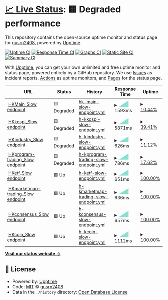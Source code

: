 # [📈 Live Status](https://gusrn2408.github.io/upptime): <!--live status--> **🟨 Degraded performance**

This repository contains the open-source uptime monitor and status page for [gusrn2408](https://gusrn2408.github.io/upptime), powered by [Upptime](https://github.com/upptime/upptime).

[![Uptime CI](https://github.com/gusrn2408/upptime/workflows/Uptime%20CI/badge.svg)](https://github.com/gusrn2408/upptime/actions?query=workflow%3A%22Uptime+CI%22)
[![Response Time CI](https://github.com/gusrn2408/upptime/workflows/Response%20Time%20CI/badge.svg)](https://github.com/gusrn2408/upptime/actions?query=workflow%3A%22Response+Time+CI%22)
[![Graphs CI](https://github.com/gusrn2408/upptime/workflows/Graphs%20CI/badge.svg)](https://github.com/gusrn2408/upptime/actions?query=workflow%3A%22Graphs+CI%22)
[![Static Site CI](https://github.com/gusrn2408/upptime/workflows/Static%20Site%20CI/badge.svg)](https://github.com/gusrn2408/upptime/actions?query=workflow%3A%22Static+Site+CI%22)
[![Summary CI](https://github.com/gusrn2408/upptime/workflows/Summary%20CI/badge.svg)](https://github.com/gusrn2408/upptime/actions?query=workflow%3A%22Summary+CI%22)

With [Upptime](https://upptime.js.org), you can get your own unlimited and free uptime monitor and status page, powered entirely by a GitHub repository. We use [Issues](https://github.com/gusrn2408/upptime/issues) as incident reports, [Actions](https://github.com/gusrn2408/upptime/actions) as uptime monitors, and [Pages](https://gusrn2408.github.io/upptime) for the status page.

<!--start: status pages-->
<!-- This summary is generated by Upptime (https://github.com/upptime/upptime) -->
<!-- Do not edit this manually, your changes will be overwritten -->
<!-- prettier-ignore -->
| URL | Status | History | Response Time | Uptime |
| --- | ------ | ------- | ------------- | ------ |
| <img alt="" src="https://favicons.githubusercontent.com/markets.hankyung.com" height="13"> [HKMain_Slow endpoint](https://markets.hankyung.com/) | 🟨 Degraded | [hk-main-slow-endpoint.yml](https://github.com/gusrn2408/upptime/commits/HEAD/history/hk-main-slow-endpoint.yml) | <details><summary><img alt="Response time graph" src="./graphs/hk-main-slow-endpoint/response-time-week.png" height="20"> 1593ms</summary><br><a href="https://gusrn2408.github.io/upptime/history/hk-main-slow-endpoint"><img alt="Response time 1593" src="https://img.shields.io/endpoint?url=https%3A%2F%2Fraw.githubusercontent.com%2Fgusrn2408%2Fupptime%2FHEAD%2Fapi%2Fhk-main-slow-endpoint%2Fresponse-time.json"></a><br><a href="https://gusrn2408.github.io/upptime/history/hk-main-slow-endpoint"><img alt="24-hour response time 1593" src="https://img.shields.io/endpoint?url=https%3A%2F%2Fraw.githubusercontent.com%2Fgusrn2408%2Fupptime%2FHEAD%2Fapi%2Fhk-main-slow-endpoint%2Fresponse-time-day.json"></a><br><a href="https://gusrn2408.github.io/upptime/history/hk-main-slow-endpoint"><img alt="7-day response time 1593" src="https://img.shields.io/endpoint?url=https%3A%2F%2Fraw.githubusercontent.com%2Fgusrn2408%2Fupptime%2FHEAD%2Fapi%2Fhk-main-slow-endpoint%2Fresponse-time-week.json"></a><br><a href="https://gusrn2408.github.io/upptime/history/hk-main-slow-endpoint"><img alt="30-day response time 1593" src="https://img.shields.io/endpoint?url=https%3A%2F%2Fraw.githubusercontent.com%2Fgusrn2408%2Fupptime%2FHEAD%2Fapi%2Fhk-main-slow-endpoint%2Fresponse-time-month.json"></a><br><a href="https://gusrn2408.github.io/upptime/history/hk-main-slow-endpoint"><img alt="1-year response time 1593" src="https://img.shields.io/endpoint?url=https%3A%2F%2Fraw.githubusercontent.com%2Fgusrn2408%2Fupptime%2FHEAD%2Fapi%2Fhk-main-slow-endpoint%2Fresponse-time-year.json"></a></details> | <details><summary><a href="https://gusrn2408.github.io/upptime/history/hk-main-slow-endpoint">10.44%</a></summary><a href="https://gusrn2408.github.io/upptime/history/hk-main-slow-endpoint"><img alt="All-time uptime 10.44%" src="https://img.shields.io/endpoint?url=https%3A%2F%2Fraw.githubusercontent.com%2Fgusrn2408%2Fupptime%2FHEAD%2Fapi%2Fhk-main-slow-endpoint%2Fuptime.json"></a><br><a href="https://gusrn2408.github.io/upptime/history/hk-main-slow-endpoint"><img alt="24-hour uptime 10.44%" src="https://img.shields.io/endpoint?url=https%3A%2F%2Fraw.githubusercontent.com%2Fgusrn2408%2Fupptime%2FHEAD%2Fapi%2Fhk-main-slow-endpoint%2Fuptime-day.json"></a><br><a href="https://gusrn2408.github.io/upptime/history/hk-main-slow-endpoint"><img alt="7-day uptime 10.44%" src="https://img.shields.io/endpoint?url=https%3A%2F%2Fraw.githubusercontent.com%2Fgusrn2408%2Fupptime%2FHEAD%2Fapi%2Fhk-main-slow-endpoint%2Fuptime-week.json"></a><br><a href="https://gusrn2408.github.io/upptime/history/hk-main-slow-endpoint"><img alt="30-day uptime 10.44%" src="https://img.shields.io/endpoint?url=https%3A%2F%2Fraw.githubusercontent.com%2Fgusrn2408%2Fupptime%2FHEAD%2Fapi%2Fhk-main-slow-endpoint%2Fuptime-month.json"></a><br><a href="https://gusrn2408.github.io/upptime/history/hk-main-slow-endpoint"><img alt="1-year uptime 10.44%" src="https://img.shields.io/endpoint?url=https%3A%2F%2Fraw.githubusercontent.com%2Fgusrn2408%2Fupptime%2FHEAD%2Fapi%2Fhk-main-slow-endpoint%2Fuptime-year.json"></a></details>
| <img alt="" src="https://favicons.githubusercontent.com/markets.hankyung.com" height="13"> [HKkospi_Slow endpoint](https://markets.hankyung.com/indices/kospi) | 🟨 Degraded | [h-kkospi-slow-endpoint.yml](https://github.com/gusrn2408/upptime/commits/HEAD/history/h-kkospi-slow-endpoint.yml) | <details><summary><img alt="Response time graph" src="./graphs/h-kkospi-slow-endpoint/response-time-week.png" height="20"> 5871ms</summary><br><a href="https://gusrn2408.github.io/upptime/history/h-kkospi-slow-endpoint"><img alt="Response time 5871" src="https://img.shields.io/endpoint?url=https%3A%2F%2Fraw.githubusercontent.com%2Fgusrn2408%2Fupptime%2FHEAD%2Fapi%2Fh-kkospi-slow-endpoint%2Fresponse-time.json"></a><br><a href="https://gusrn2408.github.io/upptime/history/h-kkospi-slow-endpoint"><img alt="24-hour response time 5871" src="https://img.shields.io/endpoint?url=https%3A%2F%2Fraw.githubusercontent.com%2Fgusrn2408%2Fupptime%2FHEAD%2Fapi%2Fh-kkospi-slow-endpoint%2Fresponse-time-day.json"></a><br><a href="https://gusrn2408.github.io/upptime/history/h-kkospi-slow-endpoint"><img alt="7-day response time 5871" src="https://img.shields.io/endpoint?url=https%3A%2F%2Fraw.githubusercontent.com%2Fgusrn2408%2Fupptime%2FHEAD%2Fapi%2Fh-kkospi-slow-endpoint%2Fresponse-time-week.json"></a><br><a href="https://gusrn2408.github.io/upptime/history/h-kkospi-slow-endpoint"><img alt="30-day response time 5871" src="https://img.shields.io/endpoint?url=https%3A%2F%2Fraw.githubusercontent.com%2Fgusrn2408%2Fupptime%2FHEAD%2Fapi%2Fh-kkospi-slow-endpoint%2Fresponse-time-month.json"></a><br><a href="https://gusrn2408.github.io/upptime/history/h-kkospi-slow-endpoint"><img alt="1-year response time 5871" src="https://img.shields.io/endpoint?url=https%3A%2F%2Fraw.githubusercontent.com%2Fgusrn2408%2Fupptime%2FHEAD%2Fapi%2Fh-kkospi-slow-endpoint%2Fresponse-time-year.json"></a></details> | <details><summary><a href="https://gusrn2408.github.io/upptime/history/h-kkospi-slow-endpoint">39.41%</a></summary><a href="https://gusrn2408.github.io/upptime/history/h-kkospi-slow-endpoint"><img alt="All-time uptime 39.41%" src="https://img.shields.io/endpoint?url=https%3A%2F%2Fraw.githubusercontent.com%2Fgusrn2408%2Fupptime%2FHEAD%2Fapi%2Fh-kkospi-slow-endpoint%2Fuptime.json"></a><br><a href="https://gusrn2408.github.io/upptime/history/h-kkospi-slow-endpoint"><img alt="24-hour uptime 39.41%" src="https://img.shields.io/endpoint?url=https%3A%2F%2Fraw.githubusercontent.com%2Fgusrn2408%2Fupptime%2FHEAD%2Fapi%2Fh-kkospi-slow-endpoint%2Fuptime-day.json"></a><br><a href="https://gusrn2408.github.io/upptime/history/h-kkospi-slow-endpoint"><img alt="7-day uptime 39.41%" src="https://img.shields.io/endpoint?url=https%3A%2F%2Fraw.githubusercontent.com%2Fgusrn2408%2Fupptime%2FHEAD%2Fapi%2Fh-kkospi-slow-endpoint%2Fuptime-week.json"></a><br><a href="https://gusrn2408.github.io/upptime/history/h-kkospi-slow-endpoint"><img alt="30-day uptime 39.41%" src="https://img.shields.io/endpoint?url=https%3A%2F%2Fraw.githubusercontent.com%2Fgusrn2408%2Fupptime%2FHEAD%2Fapi%2Fh-kkospi-slow-endpoint%2Fuptime-month.json"></a><br><a href="https://gusrn2408.github.io/upptime/history/h-kkospi-slow-endpoint"><img alt="1-year uptime 39.41%" src="https://img.shields.io/endpoint?url=https%3A%2F%2Fraw.githubusercontent.com%2Fgusrn2408%2Fupptime%2FHEAD%2Fapi%2Fh-kkospi-slow-endpoint%2Fuptime-year.json"></a></details>
| <img alt="" src="https://favicons.githubusercontent.com/markets.hankyung.com" height="13"> [HKindustry_Slow endpoint](https://markets.hankyung.com/index-info/industry) | 🟨 Degraded | [h-kindustry-slow-endpoint.yml](https://github.com/gusrn2408/upptime/commits/HEAD/history/h-kindustry-slow-endpoint.yml) | <details><summary><img alt="Response time graph" src="./graphs/h-kindustry-slow-endpoint/response-time-week.png" height="20"> 626ms</summary><br><a href="https://gusrn2408.github.io/upptime/history/h-kindustry-slow-endpoint"><img alt="Response time 626" src="https://img.shields.io/endpoint?url=https%3A%2F%2Fraw.githubusercontent.com%2Fgusrn2408%2Fupptime%2FHEAD%2Fapi%2Fh-kindustry-slow-endpoint%2Fresponse-time.json"></a><br><a href="https://gusrn2408.github.io/upptime/history/h-kindustry-slow-endpoint"><img alt="24-hour response time 626" src="https://img.shields.io/endpoint?url=https%3A%2F%2Fraw.githubusercontent.com%2Fgusrn2408%2Fupptime%2FHEAD%2Fapi%2Fh-kindustry-slow-endpoint%2Fresponse-time-day.json"></a><br><a href="https://gusrn2408.github.io/upptime/history/h-kindustry-slow-endpoint"><img alt="7-day response time 626" src="https://img.shields.io/endpoint?url=https%3A%2F%2Fraw.githubusercontent.com%2Fgusrn2408%2Fupptime%2FHEAD%2Fapi%2Fh-kindustry-slow-endpoint%2Fresponse-time-week.json"></a><br><a href="https://gusrn2408.github.io/upptime/history/h-kindustry-slow-endpoint"><img alt="30-day response time 626" src="https://img.shields.io/endpoint?url=https%3A%2F%2Fraw.githubusercontent.com%2Fgusrn2408%2Fupptime%2FHEAD%2Fapi%2Fh-kindustry-slow-endpoint%2Fresponse-time-month.json"></a><br><a href="https://gusrn2408.github.io/upptime/history/h-kindustry-slow-endpoint"><img alt="1-year response time 626" src="https://img.shields.io/endpoint?url=https%3A%2F%2Fraw.githubusercontent.com%2Fgusrn2408%2Fupptime%2FHEAD%2Fapi%2Fh-kindustry-slow-endpoint%2Fresponse-time-year.json"></a></details> | <details><summary><a href="https://gusrn2408.github.io/upptime/history/h-kindustry-slow-endpoint">11.12%</a></summary><a href="https://gusrn2408.github.io/upptime/history/h-kindustry-slow-endpoint"><img alt="All-time uptime 11.12%" src="https://img.shields.io/endpoint?url=https%3A%2F%2Fraw.githubusercontent.com%2Fgusrn2408%2Fupptime%2FHEAD%2Fapi%2Fh-kindustry-slow-endpoint%2Fuptime.json"></a><br><a href="https://gusrn2408.github.io/upptime/history/h-kindustry-slow-endpoint"><img alt="24-hour uptime 11.12%" src="https://img.shields.io/endpoint?url=https%3A%2F%2Fraw.githubusercontent.com%2Fgusrn2408%2Fupptime%2FHEAD%2Fapi%2Fh-kindustry-slow-endpoint%2Fuptime-day.json"></a><br><a href="https://gusrn2408.github.io/upptime/history/h-kindustry-slow-endpoint"><img alt="7-day uptime 11.12%" src="https://img.shields.io/endpoint?url=https%3A%2F%2Fraw.githubusercontent.com%2Fgusrn2408%2Fupptime%2FHEAD%2Fapi%2Fh-kindustry-slow-endpoint%2Fuptime-week.json"></a><br><a href="https://gusrn2408.github.io/upptime/history/h-kindustry-slow-endpoint"><img alt="30-day uptime 11.12%" src="https://img.shields.io/endpoint?url=https%3A%2F%2Fraw.githubusercontent.com%2Fgusrn2408%2Fupptime%2FHEAD%2Fapi%2Fh-kindustry-slow-endpoint%2Fuptime-month.json"></a><br><a href="https://gusrn2408.github.io/upptime/history/h-kindustry-slow-endpoint"><img alt="1-year uptime 11.12%" src="https://img.shields.io/endpoint?url=https%3A%2F%2Fraw.githubusercontent.com%2Fgusrn2408%2Fupptime%2FHEAD%2Fapi%2Fh-kindustry-slow-endpoint%2Fuptime-year.json"></a></details>
| <img alt="" src="https://favicons.githubusercontent.com/markets.hankyung.com" height="13"> [HKprogram-trading_Slow endpoint](https://markets.hankyung.com/investment/program-trading) | 🟨 Degraded | [h-kprogram-trading-slow-endpoint.yml](https://github.com/gusrn2408/upptime/commits/HEAD/history/h-kprogram-trading-slow-endpoint.yml) | <details><summary><img alt="Response time graph" src="./graphs/h-kprogram-trading-slow-endpoint/response-time-week.png" height="20"> 786ms</summary><br><a href="https://gusrn2408.github.io/upptime/history/h-kprogram-trading-slow-endpoint"><img alt="Response time 786" src="https://img.shields.io/endpoint?url=https%3A%2F%2Fraw.githubusercontent.com%2Fgusrn2408%2Fupptime%2FHEAD%2Fapi%2Fh-kprogram-trading-slow-endpoint%2Fresponse-time.json"></a><br><a href="https://gusrn2408.github.io/upptime/history/h-kprogram-trading-slow-endpoint"><img alt="24-hour response time 786" src="https://img.shields.io/endpoint?url=https%3A%2F%2Fraw.githubusercontent.com%2Fgusrn2408%2Fupptime%2FHEAD%2Fapi%2Fh-kprogram-trading-slow-endpoint%2Fresponse-time-day.json"></a><br><a href="https://gusrn2408.github.io/upptime/history/h-kprogram-trading-slow-endpoint"><img alt="7-day response time 786" src="https://img.shields.io/endpoint?url=https%3A%2F%2Fraw.githubusercontent.com%2Fgusrn2408%2Fupptime%2FHEAD%2Fapi%2Fh-kprogram-trading-slow-endpoint%2Fresponse-time-week.json"></a><br><a href="https://gusrn2408.github.io/upptime/history/h-kprogram-trading-slow-endpoint"><img alt="30-day response time 786" src="https://img.shields.io/endpoint?url=https%3A%2F%2Fraw.githubusercontent.com%2Fgusrn2408%2Fupptime%2FHEAD%2Fapi%2Fh-kprogram-trading-slow-endpoint%2Fresponse-time-month.json"></a><br><a href="https://gusrn2408.github.io/upptime/history/h-kprogram-trading-slow-endpoint"><img alt="1-year response time 786" src="https://img.shields.io/endpoint?url=https%3A%2F%2Fraw.githubusercontent.com%2Fgusrn2408%2Fupptime%2FHEAD%2Fapi%2Fh-kprogram-trading-slow-endpoint%2Fresponse-time-year.json"></a></details> | <details><summary><a href="https://gusrn2408.github.io/upptime/history/h-kprogram-trading-slow-endpoint">17.62%</a></summary><a href="https://gusrn2408.github.io/upptime/history/h-kprogram-trading-slow-endpoint"><img alt="All-time uptime 17.62%" src="https://img.shields.io/endpoint?url=https%3A%2F%2Fraw.githubusercontent.com%2Fgusrn2408%2Fupptime%2FHEAD%2Fapi%2Fh-kprogram-trading-slow-endpoint%2Fuptime.json"></a><br><a href="https://gusrn2408.github.io/upptime/history/h-kprogram-trading-slow-endpoint"><img alt="24-hour uptime 17.62%" src="https://img.shields.io/endpoint?url=https%3A%2F%2Fraw.githubusercontent.com%2Fgusrn2408%2Fupptime%2FHEAD%2Fapi%2Fh-kprogram-trading-slow-endpoint%2Fuptime-day.json"></a><br><a href="https://gusrn2408.github.io/upptime/history/h-kprogram-trading-slow-endpoint"><img alt="7-day uptime 17.62%" src="https://img.shields.io/endpoint?url=https%3A%2F%2Fraw.githubusercontent.com%2Fgusrn2408%2Fupptime%2FHEAD%2Fapi%2Fh-kprogram-trading-slow-endpoint%2Fuptime-week.json"></a><br><a href="https://gusrn2408.github.io/upptime/history/h-kprogram-trading-slow-endpoint"><img alt="30-day uptime 17.62%" src="https://img.shields.io/endpoint?url=https%3A%2F%2Fraw.githubusercontent.com%2Fgusrn2408%2Fupptime%2FHEAD%2Fapi%2Fh-kprogram-trading-slow-endpoint%2Fuptime-month.json"></a><br><a href="https://gusrn2408.github.io/upptime/history/h-kprogram-trading-slow-endpoint"><img alt="1-year uptime 17.62%" src="https://img.shields.io/endpoint?url=https%3A%2F%2Fraw.githubusercontent.com%2Fgusrn2408%2Fupptime%2FHEAD%2Fapi%2Fh-kprogram-trading-slow-endpoint%2Fuptime-year.json"></a></details>
| <img alt="" src="https://favicons.githubusercontent.com/markets.hankyung.com" height="13"> [HKetf_Slow endpoint](https://markets.hankyung.com/equity-product/etf) | 🟩 Up | [h-ketf-slow-endpoint.yml](https://github.com/gusrn2408/upptime/commits/HEAD/history/h-ketf-slow-endpoint.yml) | <details><summary><img alt="Response time graph" src="./graphs/h-ketf-slow-endpoint/response-time-week.png" height="20"> 651ms</summary><br><a href="https://gusrn2408.github.io/upptime/history/h-ketf-slow-endpoint"><img alt="Response time 651" src="https://img.shields.io/endpoint?url=https%3A%2F%2Fraw.githubusercontent.com%2Fgusrn2408%2Fupptime%2FHEAD%2Fapi%2Fh-ketf-slow-endpoint%2Fresponse-time.json"></a><br><a href="https://gusrn2408.github.io/upptime/history/h-ketf-slow-endpoint"><img alt="24-hour response time 651" src="https://img.shields.io/endpoint?url=https%3A%2F%2Fraw.githubusercontent.com%2Fgusrn2408%2Fupptime%2FHEAD%2Fapi%2Fh-ketf-slow-endpoint%2Fresponse-time-day.json"></a><br><a href="https://gusrn2408.github.io/upptime/history/h-ketf-slow-endpoint"><img alt="7-day response time 651" src="https://img.shields.io/endpoint?url=https%3A%2F%2Fraw.githubusercontent.com%2Fgusrn2408%2Fupptime%2FHEAD%2Fapi%2Fh-ketf-slow-endpoint%2Fresponse-time-week.json"></a><br><a href="https://gusrn2408.github.io/upptime/history/h-ketf-slow-endpoint"><img alt="30-day response time 651" src="https://img.shields.io/endpoint?url=https%3A%2F%2Fraw.githubusercontent.com%2Fgusrn2408%2Fupptime%2FHEAD%2Fapi%2Fh-ketf-slow-endpoint%2Fresponse-time-month.json"></a><br><a href="https://gusrn2408.github.io/upptime/history/h-ketf-slow-endpoint"><img alt="1-year response time 651" src="https://img.shields.io/endpoint?url=https%3A%2F%2Fraw.githubusercontent.com%2Fgusrn2408%2Fupptime%2FHEAD%2Fapi%2Fh-ketf-slow-endpoint%2Fresponse-time-year.json"></a></details> | <details><summary><a href="https://gusrn2408.github.io/upptime/history/h-ketf-slow-endpoint">100.00%</a></summary><a href="https://gusrn2408.github.io/upptime/history/h-ketf-slow-endpoint"><img alt="All-time uptime 100.00%" src="https://img.shields.io/endpoint?url=https%3A%2F%2Fraw.githubusercontent.com%2Fgusrn2408%2Fupptime%2FHEAD%2Fapi%2Fh-ketf-slow-endpoint%2Fuptime.json"></a><br><a href="https://gusrn2408.github.io/upptime/history/h-ketf-slow-endpoint"><img alt="24-hour uptime 100.00%" src="https://img.shields.io/endpoint?url=https%3A%2F%2Fraw.githubusercontent.com%2Fgusrn2408%2Fupptime%2FHEAD%2Fapi%2Fh-ketf-slow-endpoint%2Fuptime-day.json"></a><br><a href="https://gusrn2408.github.io/upptime/history/h-ketf-slow-endpoint"><img alt="7-day uptime 100.00%" src="https://img.shields.io/endpoint?url=https%3A%2F%2Fraw.githubusercontent.com%2Fgusrn2408%2Fupptime%2FHEAD%2Fapi%2Fh-ketf-slow-endpoint%2Fuptime-week.json"></a><br><a href="https://gusrn2408.github.io/upptime/history/h-ketf-slow-endpoint"><img alt="30-day uptime 100.00%" src="https://img.shields.io/endpoint?url=https%3A%2F%2Fraw.githubusercontent.com%2Fgusrn2408%2Fupptime%2FHEAD%2Fapi%2Fh-ketf-slow-endpoint%2Fuptime-month.json"></a><br><a href="https://gusrn2408.github.io/upptime/history/h-ketf-slow-endpoint"><img alt="1-year uptime 100.00%" src="https://img.shields.io/endpoint?url=https%3A%2F%2Fraw.githubusercontent.com%2Fgusrn2408%2Fupptime%2FHEAD%2Fapi%2Fh-ketf-slow-endpoint%2Fuptime-year.json"></a></details>
| <img alt="" src="https://favicons.githubusercontent.com/markets.hankyung.com" height="13"> [HKmarketmap-trading_Slow endpoint](https://markets.hankyung.com/marketmap/kospi) | 🟩 Up | [h-kmarketmap-trading-slow-endpoint.yml](https://github.com/gusrn2408/upptime/commits/HEAD/history/h-kmarketmap-trading-slow-endpoint.yml) | <details><summary><img alt="Response time graph" src="./graphs/h-kmarketmap-trading-slow-endpoint/response-time-week.png" height="20"> 636ms</summary><br><a href="https://gusrn2408.github.io/upptime/history/h-kmarketmap-trading-slow-endpoint"><img alt="Response time 636" src="https://img.shields.io/endpoint?url=https%3A%2F%2Fraw.githubusercontent.com%2Fgusrn2408%2Fupptime%2FHEAD%2Fapi%2Fh-kmarketmap-trading-slow-endpoint%2Fresponse-time.json"></a><br><a href="https://gusrn2408.github.io/upptime/history/h-kmarketmap-trading-slow-endpoint"><img alt="24-hour response time 636" src="https://img.shields.io/endpoint?url=https%3A%2F%2Fraw.githubusercontent.com%2Fgusrn2408%2Fupptime%2FHEAD%2Fapi%2Fh-kmarketmap-trading-slow-endpoint%2Fresponse-time-day.json"></a><br><a href="https://gusrn2408.github.io/upptime/history/h-kmarketmap-trading-slow-endpoint"><img alt="7-day response time 636" src="https://img.shields.io/endpoint?url=https%3A%2F%2Fraw.githubusercontent.com%2Fgusrn2408%2Fupptime%2FHEAD%2Fapi%2Fh-kmarketmap-trading-slow-endpoint%2Fresponse-time-week.json"></a><br><a href="https://gusrn2408.github.io/upptime/history/h-kmarketmap-trading-slow-endpoint"><img alt="30-day response time 636" src="https://img.shields.io/endpoint?url=https%3A%2F%2Fraw.githubusercontent.com%2Fgusrn2408%2Fupptime%2FHEAD%2Fapi%2Fh-kmarketmap-trading-slow-endpoint%2Fresponse-time-month.json"></a><br><a href="https://gusrn2408.github.io/upptime/history/h-kmarketmap-trading-slow-endpoint"><img alt="1-year response time 636" src="https://img.shields.io/endpoint?url=https%3A%2F%2Fraw.githubusercontent.com%2Fgusrn2408%2Fupptime%2FHEAD%2Fapi%2Fh-kmarketmap-trading-slow-endpoint%2Fresponse-time-year.json"></a></details> | <details><summary><a href="https://gusrn2408.github.io/upptime/history/h-kmarketmap-trading-slow-endpoint">100.00%</a></summary><a href="https://gusrn2408.github.io/upptime/history/h-kmarketmap-trading-slow-endpoint"><img alt="All-time uptime 100.00%" src="https://img.shields.io/endpoint?url=https%3A%2F%2Fraw.githubusercontent.com%2Fgusrn2408%2Fupptime%2FHEAD%2Fapi%2Fh-kmarketmap-trading-slow-endpoint%2Fuptime.json"></a><br><a href="https://gusrn2408.github.io/upptime/history/h-kmarketmap-trading-slow-endpoint"><img alt="24-hour uptime 100.00%" src="https://img.shields.io/endpoint?url=https%3A%2F%2Fraw.githubusercontent.com%2Fgusrn2408%2Fupptime%2FHEAD%2Fapi%2Fh-kmarketmap-trading-slow-endpoint%2Fuptime-day.json"></a><br><a href="https://gusrn2408.github.io/upptime/history/h-kmarketmap-trading-slow-endpoint"><img alt="7-day uptime 100.00%" src="https://img.shields.io/endpoint?url=https%3A%2F%2Fraw.githubusercontent.com%2Fgusrn2408%2Fupptime%2FHEAD%2Fapi%2Fh-kmarketmap-trading-slow-endpoint%2Fuptime-week.json"></a><br><a href="https://gusrn2408.github.io/upptime/history/h-kmarketmap-trading-slow-endpoint"><img alt="30-day uptime 100.00%" src="https://img.shields.io/endpoint?url=https%3A%2F%2Fraw.githubusercontent.com%2Fgusrn2408%2Fupptime%2FHEAD%2Fapi%2Fh-kmarketmap-trading-slow-endpoint%2Fuptime-month.json"></a><br><a href="https://gusrn2408.github.io/upptime/history/h-kmarketmap-trading-slow-endpoint"><img alt="1-year uptime 100.00%" src="https://img.shields.io/endpoint?url=https%3A%2F%2Fraw.githubusercontent.com%2Fgusrn2408%2Fupptime%2FHEAD%2Fapi%2Fh-kmarketmap-trading-slow-endpoint%2Fuptime-year.json"></a></details>
| <img alt="" src="https://favicons.githubusercontent.com/markets.hankyung.com" height="13"> [HKconsensus_Slow endpoint](https://markets.hankyung.com/consensus) | 🟩 Up | [h-kconsensus-slow-endpoint.yml](https://github.com/gusrn2408/upptime/commits/HEAD/history/h-kconsensus-slow-endpoint.yml) | <details><summary><img alt="Response time graph" src="./graphs/h-kconsensus-slow-endpoint/response-time-week.png" height="20"> 657ms</summary><br><a href="https://gusrn2408.github.io/upptime/history/h-kconsensus-slow-endpoint"><img alt="Response time 657" src="https://img.shields.io/endpoint?url=https%3A%2F%2Fraw.githubusercontent.com%2Fgusrn2408%2Fupptime%2FHEAD%2Fapi%2Fh-kconsensus-slow-endpoint%2Fresponse-time.json"></a><br><a href="https://gusrn2408.github.io/upptime/history/h-kconsensus-slow-endpoint"><img alt="24-hour response time 657" src="https://img.shields.io/endpoint?url=https%3A%2F%2Fraw.githubusercontent.com%2Fgusrn2408%2Fupptime%2FHEAD%2Fapi%2Fh-kconsensus-slow-endpoint%2Fresponse-time-day.json"></a><br><a href="https://gusrn2408.github.io/upptime/history/h-kconsensus-slow-endpoint"><img alt="7-day response time 657" src="https://img.shields.io/endpoint?url=https%3A%2F%2Fraw.githubusercontent.com%2Fgusrn2408%2Fupptime%2FHEAD%2Fapi%2Fh-kconsensus-slow-endpoint%2Fresponse-time-week.json"></a><br><a href="https://gusrn2408.github.io/upptime/history/h-kconsensus-slow-endpoint"><img alt="30-day response time 657" src="https://img.shields.io/endpoint?url=https%3A%2F%2Fraw.githubusercontent.com%2Fgusrn2408%2Fupptime%2FHEAD%2Fapi%2Fh-kconsensus-slow-endpoint%2Fresponse-time-month.json"></a><br><a href="https://gusrn2408.github.io/upptime/history/h-kconsensus-slow-endpoint"><img alt="1-year response time 657" src="https://img.shields.io/endpoint?url=https%3A%2F%2Fraw.githubusercontent.com%2Fgusrn2408%2Fupptime%2FHEAD%2Fapi%2Fh-kconsensus-slow-endpoint%2Fresponse-time-year.json"></a></details> | <details><summary><a href="https://gusrn2408.github.io/upptime/history/h-kconsensus-slow-endpoint">100.00%</a></summary><a href="https://gusrn2408.github.io/upptime/history/h-kconsensus-slow-endpoint"><img alt="All-time uptime 100.00%" src="https://img.shields.io/endpoint?url=https%3A%2F%2Fraw.githubusercontent.com%2Fgusrn2408%2Fupptime%2FHEAD%2Fapi%2Fh-kconsensus-slow-endpoint%2Fuptime.json"></a><br><a href="https://gusrn2408.github.io/upptime/history/h-kconsensus-slow-endpoint"><img alt="24-hour uptime 100.00%" src="https://img.shields.io/endpoint?url=https%3A%2F%2Fraw.githubusercontent.com%2Fgusrn2408%2Fupptime%2FHEAD%2Fapi%2Fh-kconsensus-slow-endpoint%2Fuptime-day.json"></a><br><a href="https://gusrn2408.github.io/upptime/history/h-kconsensus-slow-endpoint"><img alt="7-day uptime 100.00%" src="https://img.shields.io/endpoint?url=https%3A%2F%2Fraw.githubusercontent.com%2Fgusrn2408%2Fupptime%2FHEAD%2Fapi%2Fh-kconsensus-slow-endpoint%2Fuptime-week.json"></a><br><a href="https://gusrn2408.github.io/upptime/history/h-kconsensus-slow-endpoint"><img alt="30-day uptime 100.00%" src="https://img.shields.io/endpoint?url=https%3A%2F%2Fraw.githubusercontent.com%2Fgusrn2408%2Fupptime%2FHEAD%2Fapi%2Fh-kconsensus-slow-endpoint%2Fuptime-month.json"></a><br><a href="https://gusrn2408.github.io/upptime/history/h-kconsensus-slow-endpoint"><img alt="1-year uptime 100.00%" src="https://img.shields.io/endpoint?url=https%3A%2F%2Fraw.githubusercontent.com%2Fgusrn2408%2Fupptime%2FHEAD%2Fapi%2Fh-kconsensus-slow-endpoint%2Fuptime-year.json"></a></details>
| <img alt="" src="https://favicons.githubusercontent.com/www.hankyung.com" height="13"> [HKcoin_Slow endpoint](https://www.hankyung.com/koreamarket/coin) | 🟩 Up | [h-kcoin-slow-endpoint.yml](https://github.com/gusrn2408/upptime/commits/HEAD/history/h-kcoin-slow-endpoint.yml) | <details><summary><img alt="Response time graph" src="./graphs/h-kcoin-slow-endpoint/response-time-week.png" height="20"> 1112ms</summary><br><a href="https://gusrn2408.github.io/upptime/history/h-kcoin-slow-endpoint"><img alt="Response time 1112" src="https://img.shields.io/endpoint?url=https%3A%2F%2Fraw.githubusercontent.com%2Fgusrn2408%2Fupptime%2FHEAD%2Fapi%2Fh-kcoin-slow-endpoint%2Fresponse-time.json"></a><br><a href="https://gusrn2408.github.io/upptime/history/h-kcoin-slow-endpoint"><img alt="24-hour response time 1112" src="https://img.shields.io/endpoint?url=https%3A%2F%2Fraw.githubusercontent.com%2Fgusrn2408%2Fupptime%2FHEAD%2Fapi%2Fh-kcoin-slow-endpoint%2Fresponse-time-day.json"></a><br><a href="https://gusrn2408.github.io/upptime/history/h-kcoin-slow-endpoint"><img alt="7-day response time 1112" src="https://img.shields.io/endpoint?url=https%3A%2F%2Fraw.githubusercontent.com%2Fgusrn2408%2Fupptime%2FHEAD%2Fapi%2Fh-kcoin-slow-endpoint%2Fresponse-time-week.json"></a><br><a href="https://gusrn2408.github.io/upptime/history/h-kcoin-slow-endpoint"><img alt="30-day response time 1112" src="https://img.shields.io/endpoint?url=https%3A%2F%2Fraw.githubusercontent.com%2Fgusrn2408%2Fupptime%2FHEAD%2Fapi%2Fh-kcoin-slow-endpoint%2Fresponse-time-month.json"></a><br><a href="https://gusrn2408.github.io/upptime/history/h-kcoin-slow-endpoint"><img alt="1-year response time 1112" src="https://img.shields.io/endpoint?url=https%3A%2F%2Fraw.githubusercontent.com%2Fgusrn2408%2Fupptime%2FHEAD%2Fapi%2Fh-kcoin-slow-endpoint%2Fresponse-time-year.json"></a></details> | <details><summary><a href="https://gusrn2408.github.io/upptime/history/h-kcoin-slow-endpoint">100.00%</a></summary><a href="https://gusrn2408.github.io/upptime/history/h-kcoin-slow-endpoint"><img alt="All-time uptime 100.00%" src="https://img.shields.io/endpoint?url=https%3A%2F%2Fraw.githubusercontent.com%2Fgusrn2408%2Fupptime%2FHEAD%2Fapi%2Fh-kcoin-slow-endpoint%2Fuptime.json"></a><br><a href="https://gusrn2408.github.io/upptime/history/h-kcoin-slow-endpoint"><img alt="24-hour uptime 100.00%" src="https://img.shields.io/endpoint?url=https%3A%2F%2Fraw.githubusercontent.com%2Fgusrn2408%2Fupptime%2FHEAD%2Fapi%2Fh-kcoin-slow-endpoint%2Fuptime-day.json"></a><br><a href="https://gusrn2408.github.io/upptime/history/h-kcoin-slow-endpoint"><img alt="7-day uptime 100.00%" src="https://img.shields.io/endpoint?url=https%3A%2F%2Fraw.githubusercontent.com%2Fgusrn2408%2Fupptime%2FHEAD%2Fapi%2Fh-kcoin-slow-endpoint%2Fuptime-week.json"></a><br><a href="https://gusrn2408.github.io/upptime/history/h-kcoin-slow-endpoint"><img alt="30-day uptime 100.00%" src="https://img.shields.io/endpoint?url=https%3A%2F%2Fraw.githubusercontent.com%2Fgusrn2408%2Fupptime%2FHEAD%2Fapi%2Fh-kcoin-slow-endpoint%2Fuptime-month.json"></a><br><a href="https://gusrn2408.github.io/upptime/history/h-kcoin-slow-endpoint"><img alt="1-year uptime 100.00%" src="https://img.shields.io/endpoint?url=https%3A%2F%2Fraw.githubusercontent.com%2Fgusrn2408%2Fupptime%2FHEAD%2Fapi%2Fh-kcoin-slow-endpoint%2Fuptime-year.json"></a></details>

<!--end: status pages-->

[**Visit our status website →**](https://gusrn2408.github.io/upptime)

## 📄 License

- Powered by: [Upptime](https://github.com/upptime/upptime)
- Code: [MIT](./LICENSE) © [gusrn2408](https://gusrn2408.github.io/upptime)
- Data in the `./history` directory: [Open Database License](https://opendatacommons.org/licenses/odbl/1-0/)
